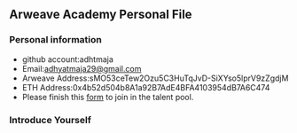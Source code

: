 ## Arweave Academy Personal File

### Personal information

- github account:adhtmaja
- Email:adhyatmaja29@gmail.com
- Arweave Address:sMO53ceTew2Ozu5C3HuTqJvD-SiXYso5lprV9zZgdjM
- ETH Address:0x4b52d504b8A1a92B7AdE4BFA4103954dB7A6C474
- Please finish this [form](https://docs.google.com/forms/d/e/1FAIpQLSfWA5fIIcBgmRppm3jNz5vmf9Mai_QMVil-2pO4r7YKn_Zhtw/viewform?usp=sf_link) to join in the talent pool.

### Introduce Yourself
